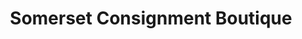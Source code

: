---
title: "Somerset Consignment Boutique"
url: /somerset/somerset-consignment-boutique/
shop: Schmuck
---